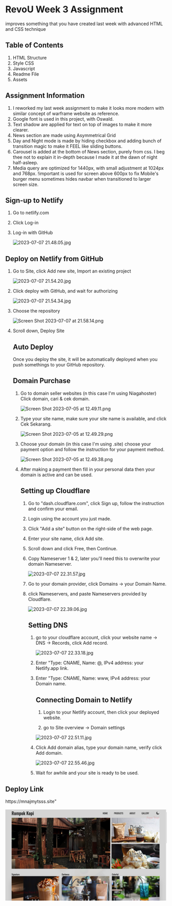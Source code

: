 <h1>RevoU Week 3 Assignment</h1>
<p>improves something that you have created last week with advanced HTML and CSS technique</p>

<div>
<h2>Table of Contents</h2>
<ol>
<li>HTML Structure</li>
<li>Style CSS</li>
<li>Javascript</li>
<li>Readme File</li>
<li>Assets</li>
</div>

<div>
<h2>Assignment Information</h2>

1. I reworked my last week assignment to make it looks more modern with similar concept of warframe website as reference.
2. Google font is used in this project, with Oswald.
3. Text shadow are applied for text on top of images to make it more clearer.
4. News section are made using Asymmetrical Grid
5. Day and Night mode is made by hiding checkbox and adding bunch of transition magic to make it FEEL like sliding buttons.
6. Carousel is added at the bottom of News section, purely from css. I beg thee not to explain it in-depth because I made it at the dawn of night half-asleep.
7. Media query are optimized for 1440px, with small adjustment at 1024px and 768px. !important is used for screen above 600px to fix Mobile's burger menu sometimes hides navbar when transitioned to larger screen size.



## Sign-up to Netlify

1. Go to netlify.com

2. Click Log-in

3. Log-in with GitHub
   
   ![2023-07-07 21.48.05.jpg](/Users/admin/Documents/new-project/2023-07-07%2021.48.05.jpg)

## Deploy on Netlify from GitHub

1. Go to Site, click Add new site, Import an existing project
   
   ![2023-07-07 21.54.20.jpg](/Users/admin/Documents/new-project/2023-07-07%2021.54.20.jpg)

2. Click deploy with GitHub, and wait for authorizing 
   
   ![2023-07-07 21.54.34.jpg](/Users/admin/Documents/new-project/2023-07-07%2021.54.34.jpg)

3. Choose the repository
   
   ![Screen Shot 2023-07-07 at 21.58.14.png](/Users/admin/Desktop/Screen%20Shot%202023-07-07%20at%2021.58.14.png)

4. Scroll down, Deploy Site
   
   ## Auto Deploy
   
   Once you deploy the site, it will be automatically deployed when you push somethings to your GitHub repository.
   
   ## Domain Purchase
   
   1. Go to domain seller websites (n this case I'm using Niagahoster) Click domain, cari & cek domain.
      
      ![Screen Shot 2023-07-05 at 12.49.11.png](/Users/admin/Desktop/Screen%20Shot%202023-07-05%20at%2012.49.11.png)
   
   2. Type your site name, make sure your site name is available, and click Cek Sekarang.
      
      ![Screen Shot 2023-07-05 at 12.49.29.png](/Users/admin/Desktop/Screen%20Shot%202023-07-05%20at%2012.49.29.png)
   
   3. Choose your domain (in this case I'm using .site) choose your payment option and follow the instruction for your payment method.
      
      ![Screen Shot 2023-07-05 at 12.49.38.png](/Users/admin/Desktop/Screen%20Shot%202023-07-05%20at%2012.49.38.png)
   
   4. After making a payment then fill in your personal data then your domain is active and can be used.
      
      ## Setting up Cloudflare
      
      1. Go to "dash.cloudflare.com", click Sign up, follow the instruction and confirm your email.
      
      2. Login using the account you just made.
      
      3. Click "Add a site" button on the right-side of the web page.
      
      4. Enter your site name, click Add site.
      
      5. Scroll down and click Free, then Continue.
      
      6. Copy Nameserver 1 & 2, later you'll need this to overwrite your domain Nameserver.
         
         ![2023-07-07 22.31.57.jpg](/Users/admin/Documents/new-project/2023-07-07%2022.31.57.jpg)
      
      7. Go to your domain provider, click Domains -> your Domain Name.
      
      8. click Nameservers, and paste Nameservers provided by Cloudflare.
         
         ![2023-07-07 22.39.06.jpg](/Users/admin/Documents/new-project/2023-07-07%2022.39.06.jpg)
         
         ## Setting DNS
         
         1. go to your cloudflare account, click your website name -> DNS -> Records, click Add record.
            
            ![2023-07-07 22.33.18.jpg](/Users/admin/Documents/new-project/2023-07-07%2022.33.18.jpg)
         
         2. Enter "Type: CNAME, Name: @, IPv4 address: your Netlify.app link.
         
         3. Enter "Type: CNAME, Name: www, IPv4 address: your Domain name.
            
            ## Connecting Domain to Netlify
            
            1. Login to your Netlify account, then click your deployed website.
            
            2. go to Site overview -> Domain settings
            
            ![2023-07-07 22.51.11.jpg](/Users/admin/Documents/new-project/2023-07-07%2022.51.11.jpg)
         
         4. Click Add domain alias, type your domain name, verify click Add domain.
            
            ![2023-07-07 22.55.46.jpg](/Users/admin/Documents/new-project/2023-07-07%2022.55.46.jpg)
         
         5. Wait for awhile and your site is ready to be used.
   
   
   




<h2>Deploy Link</h2>
<link>https://mnajmytsss.site"</link>
<br><br>
<img src="assets/web.png">